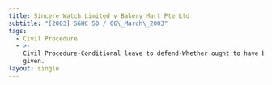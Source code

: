```yaml
---
title: Sincere Watch Limited v Bakery Mart Pte Ltd
subtitle: "[2003] SGHC 50 / 06\_March\_2003"
tags:
  - Civil Procedure
  - >-
    Civil Procedure-Conditional leave to defend-Whether ought to have been
    given.
layout: single
---
```


